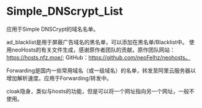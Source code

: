 # Simple_DNScrypt_List
应用于Simple DNSCrypt的域名名单。

ad_blacklist是用于屏蔽广告域名的黑名单，可以添加在黑名单/Blacklist中。
使用neoHosts的有关文件生成，感谢原作者团队的贡献。原作团队网站：https://hosts.nfz.moe/; GitHub：https://github.com/neoFelhz/neohosts。

Forwarding是国内一些常用域名（或一级域名）的名单，转发至阿里云服务器以增加解析速度。应用于Forwarding/转发中。

cloak隐身，类似与hosts的功能，但是可以将一个网址指向另一个网址，一般不使用。
